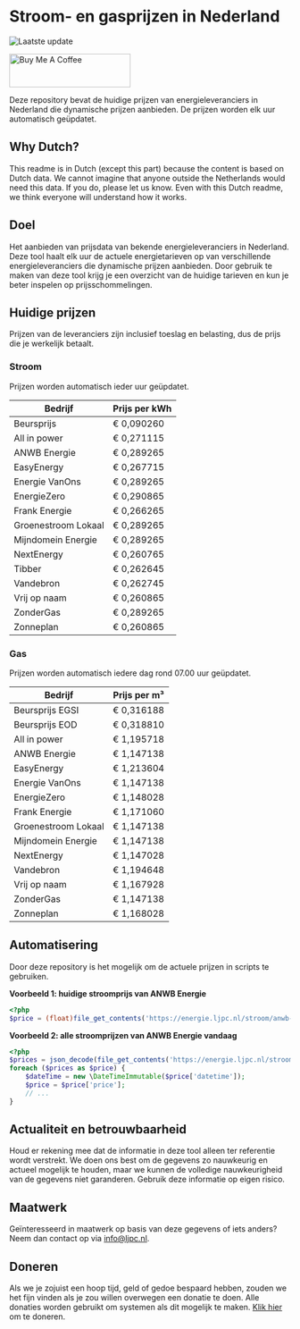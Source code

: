 # Stroom- en gasprijzen in Nederland

![Laatste update](https://img.shields.io/badge/laatste%20update-2024--07--18%2000%3A00%20CET-brightgreen)

<a href="https://www.buymeacoffee.com/Lars-" target="_blank"><img src="https://cdn.buymeacoffee.com/buttons/v2/default-orange.png" alt="Buy Me A Coffee" height="60" style="height: 60px !important;width: 217px !important;" ></a>

Deze repository bevat de huidige prijzen van energieleveranciers in Nederland die dynamische prijzen aanbieden. De prijzen worden elk uur automatisch geüpdatet.

## Why Dutch?

This readme is in Dutch (except this part) because the content is based on Dutch data. We cannot imagine that anyone outside the Netherlands would need this data. If you do, please let us know. Even with this Dutch readme, we think
everyone will understand how it works.

## Doel

Het aanbieden van prijsdata van bekende energieleveranciers in Nederland. Deze tool haalt elk uur de actuele energietarieven op van verschillende energieleveranciers die dynamische prijzen aanbieden. Door gebruik te maken van deze tool
krijg je een overzicht van de huidige tarieven en kun je beter inspelen op prijsschommelingen.

## Huidige prijzen

Prijzen van de leveranciers zijn inclusief toeslag en belasting, dus de prijs die je werkelijk betaalt.

### Stroom

Prijzen worden automatisch ieder uur geüpdatet.

 Bedrijf | Prijs per kWh 
---------|---------------
Beursprijs | € 0,090260
All in power | € 0,271115
ANWB Energie | € 0,289265
EasyEnergy | € 0,267715
Energie VanOns | € 0,289265
EnergieZero | € 0,290865
Frank Energie | € 0,266265
Groenestroom Lokaal | € 0,289265
Mijndomein Energie | € 0,289265
NextEnergy | € 0,260765
Tibber | € 0,262645
Vandebron | € 0,262745
Vrij op naam | € 0,260865
ZonderGas | € 0,289265
Zonneplan | € 0,260865


### Gas

Prijzen worden automatisch iedere dag rond 07.00 uur geüpdatet.

 Bedrijf | Prijs per m³ 
---------|--------------
Beursprijs EGSI | € 0,316188
Beursprijs EOD | € 0,318810
All in power | € 1,195718
ANWB Energie | € 1,147138
EasyEnergy | € 1,213604
Energie VanOns | € 1,147138
EnergieZero | € 1,148028
Frank Energie | € 1,171060
Groenestroom Lokaal | € 1,147138
Mijndomein Energie | € 1,147138
NextEnergy | € 1,147028
Vandebron | € 1,194648
Vrij op naam | € 1,167928
ZonderGas | € 1,147138
Zonneplan | € 1,168028


## Automatisering

Door deze repository is het mogelijk om de actuele prijzen in scripts te gebruiken.

**Voorbeeld 1: huidige stroomprijs van ANWB Energie**

```php
<?php
$price = (float)file_get_contents('https://energie.ljpc.nl/stroom/anwb-energie-nu.txt');

```

**Voorbeeld 2: alle stroomprijzen van ANWB Energie vandaag**

```php
<?php
$prices = json_decode(file_get_contents('https://energie.ljpc.nl/stroom/all-in-power-vandaag.json'),true);
foreach ($prices as $price) {
    $dateTime = new \DateTimeImmutable($price['datetime']);
    $price = $price['price'];
    // ...
}
```

## Actualiteit en betrouwbaarheid

Houd er rekening mee dat de informatie in deze tool alleen ter referentie wordt verstrekt. We doen ons best om de gegevens zo nauwkeurig en actueel mogelijk te houden, maar we kunnen de volledige nauwkeurigheid van de gegevens niet
garanderen. Gebruik deze informatie op eigen risico.

## Maatwerk

Geïnteresseerd in maatwerk op basis van deze gegevens of iets anders? Neem dan contact op
via [info@ljpc.nl](mailto:info@ljpc.nl?subject=Energie%20prijzen).

## Doneren

Als we je zojuist een hoop tijd, geld of gedoe bespaard hebben, zouden we het fijn vinden als je zou willen overwegen een
donatie te doen. Alle donaties worden gebruikt om systemen als dit mogelijk te
maken. [Klik hier](https://www.buymeacoffee.com/Lars-) om te doneren.
